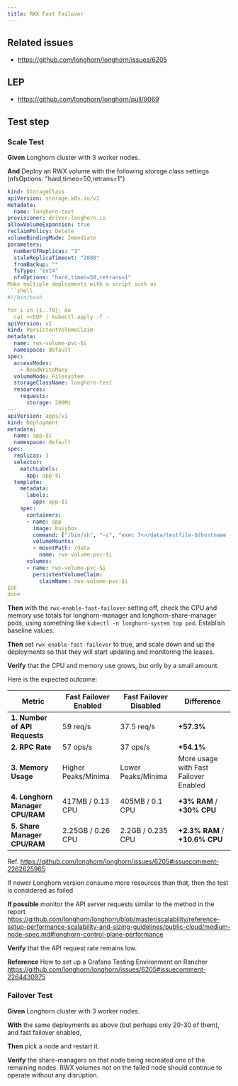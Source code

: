 ```yaml
---
title: RWX Fast Failover
---
```


## Related issues

- https://github.com/longhorn/longhorn/issues/6205

## LEP

- https://github.com/longhorn/longhorn/pull/9069

## Test step

### Scale Test
**Given** Longhorn cluster with 3 worker nodes.

**And** Deploy an RWX volume with the following storage class settings (nfsOptions: "hard,timeo=50,retrans=1")

```yaml
kind: StorageClass
apiVersion: storage.k8s.io/v1
metadata:
  name: longhorn-test
provisioner: driver.longhorn.io
allowVolumeExpansion: true
reclaimPolicy: Delete
volumeBindingMode: Immediate
parameters:
  numberOfReplicas: "3"
  staleReplicaTimeout: "2880"
  fromBackup: ""
  fsType: "ext4"
  nfsOptions: "hard,timeo=50,retrans=1"
Make multiple deployments with a script such as
```shell
#!/bin/bash

for i in {1..70}; do
  cat <<EOF | kubectl apply -f -
apiVersion: v1
kind: PersistentVolumeClaim
metadata:
  name: rwx-volume-pvc-$i
  namespace: default
spec:
  accessModes:
    - ReadWriteMany
  volumeMode: Filesystem
  storageClassName: longhorn-test
  resources:
    requests:
      storage: 200Mi
---
apiVersion: apps/v1
kind: Deployment
metadata:
  name: app-$i
  namespace: default
spec:
  replicas: 3
  selector:
    matchLabels:
      app: app-$i
  template:
    metadata:
      labels:
        app: app-$i
    spec:
      containers:
      - name: app
        image: busybox
        command: ["/bin/sh", "-c", "exec 7<>/data/testfile-$(hostname -s); flock -x 7; while date | dd conv=fsync >&7 ; do sleep 1; done"]
        volumeMounts:
        - mountPath: /data
          name: rwx-volume-pvc-$i
      volumes:
      - name: rwx-volume-pvc-$i
        persistentVolumeClaim:
          claimName: rwx-volume-pvc-$i
EOF
done
```

**Then** with the `rwx-enable-fast-failover` setting off, check the CPU and memory use totals for longhorn-manager and longhorn-share-manager pods, using something like `kubectl -n longhorn-system top pod`.  Establish baseline values.

**Then** set `rwx-enable-fast-failover` to true, and scale down and up the deployments so that they will start updating and monitoring the leases.

**Verify** that the CPU and memory use grows, but only by a small amount.

Here is the expected outcome:

| **Metric**                           | **Fast Failover Enabled** | **Fast Failover Disabled** | **Difference**             |
|--------------------------------------|---------------------------|----------------------------|----------------------------|
| **1. Number of API Requests**        | 59 req/s                  | 37.5 req/s                 | **+57.3%**                 |
| **2. RPC Rate**                      | 57 ops/s                  | 37 ops/s                   | **+54.1%**                 |
| **3. Memory Usage**                  | Higher Peaks/Minima       | Lower Peaks/Minima         | More usage with Fast Failover Enabled |
| **4. Longhorn Manager CPU/RAM**      | 417MB / 0.13 CPU          | 405MB / 0.1 CPU            | **+3% RAM** / **+30% CPU** |
| **5. Share Manager CPU/RAM**         | 2.25GB / 0.26 CPU         | 2.2GB / 0.235 CPU          | **+2.3% RAM** / **+10.6% CPU** |

Ref. https://github.com/longhorn/longhorn/issues/6205#issuecomment-2262625965

If newer Longhorn version consume more resources than that, then the test is considered as failed

**If possible** monitor the API server requests similar to the method in the report https://github.com/longhorn/longhorn/blob/master/scalability/reference-setup-performance-scalability-and-sizing-guidelines/public-cloud/medium-node-spec.md#longhorn-control-plane-performance

**Verify** that the API request rate remains low.

**Reference** How to set up a Grafana Testing Environment on Rancher
https://github.com/longhorn/longhorn/issues/6205#issuecomment-2264430975

### Failover Test
**Given** Longhorn cluster with 3 worker nodes.

**With** the same deployments as above (but perhaps only 20-30 of them), and fast failover enabled,
    
**Then** pick a node and restart it.  

**Verify** the share-managers on that node being recreated one of the remaining nodes.  RWX volumes not on the failed node should continue to operate without any disruption.

